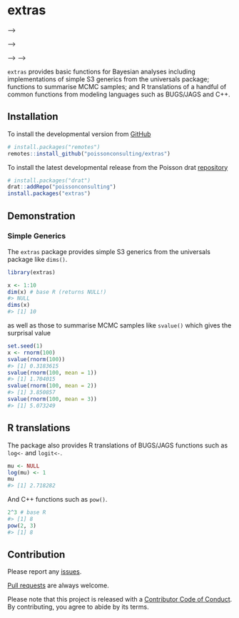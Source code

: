 
<!-- README.md is generated from README.Rmd. Please edit that file -->

# extras

<!-- <!-- badges: start -->

–\>
<!-- [![Lifecycle: experimental](https://img.shields.io/badge/lifecycle-experimental-orange.svg)](https://www.tidyverse.org/lifecycle/#experimental) -->
<!-- [![Travis build status](https://travis-ci.com/poissonconsulting/extras.svg?branch=master)](https://travis-ci.com/poissonconsulting/extras) -->
<!-- [![AppVeyor build status](https://ci.appveyor.com/api/projects/status/github/poissonconsulting/extras?branch=master&svg=true)](https://ci.appveyor.com/project/poissonconsulting/extras) -->
<!-- [![Codecov test coverage](https://codecov.io/gh/poissonconsulting/extras/branch/master/graph/badge.svg)](https://codecov.io/gh/poissonconsulting/extras?branch=master) -->
<!-- [![License: MIT](https://img.shields.io/badge/License-MIT-green.svg)](https://opensource.org/licenses/MIT) -->
<!-- <!-- [![Tinyverse status](https://tinyverse.netlify.com/badge/extras)](https://CRAN.R-project.org/package=extras) -->
–\>
<!-- [![CRAN status](https://www.r-pkg.org/badges/version/extras)](https://cran.r-project.org/package=extras) -->
<!-- <!-- ![CRAN downloads](https://cranlogs.r-pkg.org/badges/extras) -->
–\> <!-- <!-- badges: end --> –\>

`extras` provides basic functions for Bayesian analyses including
implementations of simple S3 generics from the universals package;
functions to summarise MCMC samples; and R translations of a handful of
common functions from modeling languages such as BUGS/JAGS and C++.

## Installation

<!-- To install the latest release from [CRAN](https://cran.r-project.org) -->

To install the developmental version from
[GitHub](https://github.com/poissonconsulting/extras)

``` r
# install.packages("remotes")
remotes::install_github("poissonconsulting/extras")
```

To install the latest developmental release from the Poisson drat
[repository](https://github.com/poissonconsulting/drat)

``` r
# install.packages("drat")
drat::addRepo("poissonconsulting")
install.packages("extras")
```

## Demonstration

### Simple Generics

The `extras` package provides simple S3 generics from the universals
package like `dims()`.

``` r
library(extras)

x <- 1:10
dim(x) # base R (returns NULL!)
#> NULL
dims(x)
#> [1] 10
```

as well as those to summarise MCMC samples like `svalue()` which gives
the surprisal value

``` r
set.seed(1)
x <- rnorm(100)
svalue(rnorm(100))
#> [1] 0.3183615
svalue(rnorm(100, mean = 1))
#> [1] 1.704015
svalue(rnorm(100, mean = 2))
#> [1] 3.850857
svalue(rnorm(100, mean = 3))
#> [1] 5.073249
```

## R translations

The package also provides R translations of BUGS/JAGS functions such as
`log<-` and `logit<-`.

``` r
mu <- NULL
log(mu) <- 1
mu
#> [1] 2.718282
```

And C++ functions such as `pow()`.

``` r
2^3 # base R
#> [1] 8
pow(2, 3)
#> [1] 8
```

## Contribution

Please report any
[issues](https://github.com/poissonconsulting/extras/issues).

[Pull requests](https://github.com/poissonconsulting/extras/pulls) are
always welcome.

Please note that this project is released with a [Contributor Code of
Conduct](https://github.com/poissonconsulting/extras/blob/master/CODE_OF_CONDUCT.md).
By contributing, you agree to abide by its terms.
